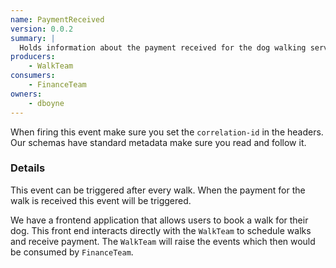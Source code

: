 ```yaml
---
name: PaymentReceived
version: 0.0.2
summary: |
  Holds information about the payment received for the dog walking service.
producers:
    - WalkTeam
consumers:
    - FinanceTeam
owners:
    - dboyne
---
```


<Admonition>When firing this event make sure you set the `correlation-id` in the headers. Our schemas have standard metadata make sure you read and follow it.</Admonition>

### Details

This event can be triggered after every walk. When the payment for the walk is received this event will be triggered.

We have a frontend application that allows users to book a walk for their dog. This front end interacts directly with the `WalkTeam` to schedule walks and receive payment. The `WalkTeam` will raise the events which then would be consumed by `FinanceTeam`.

<NodeGraph title="Consumer / Producer Diagram" />

<EventExamples title="How to trigger event" />

<Schema />

<SchemaViewer renderRootTreeLines defaultExpandedDepth='0' maxHeight="500" />